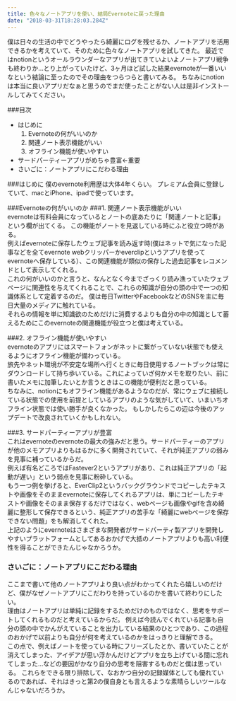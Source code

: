 ```yaml
---
title: 色々なノートアプリを使い、結局Evernoteに戻った理由
date: "2018-03-31T18:28:03.284Z"
---
```

僕は日々の生活の中でどうやったら綺麗にログを残せるか、ノートアプリを活用できるかを考えていて、そのために色々なノートアプリを試してきた。 最近ではnotionというオールラウンダーなアプリが出てきていよいよノートアプリ戦争も終わりか…とり上がっていたけど、3ヶ月ほど試した結果evernoteが一番いいなという結論に至ったのでその理由をつらつらと書いてみる。
ちなみにnotionは本当に良いアプリだなぁと思うのでまだ使ったことがない人は是非インストールしてみてください。

###目次
* はじめに
    1. Evernoteの何がいいのか
    2. 関連ノート表示機能がいい
    3. オフライン機能が使いやすい
* サードパーティーアプリがめちゃ豊富←重要
* さいごに：ノートアプリにこだわる理由

###はじめに
僕のevernote利用歴は大体4年くらい。 プレミアム会員に登録していて、macとiPhone、ipadで使っています。

###Evernoteの何がいいのか
###1. 関連ノート表示機能がいい<br />
evernoteは有料会員になっているとノートの底あたりに「関連ノートと記事」という欄が出てくる。 この機能がノートを見返している時にふと役立つ時がある。<br />
例えばevernoteに保存したウェブ記事を読み返す時(僕はネットで気になった記事などを全てevernote webクリッパーかeverclipというアプリを使ってevernoteへ保存している）、この関連機能が類似の保存した過去記事をレコメンドとして表示してくれる。<br />
これの何がいいのかと言うと、なんとなく今までざっくり読み漁っていたウェブページに関連性を与えてくれることで、これらの知識が自分の頭の中で一つの知識体系として定着するのだ。 僕は毎日TwitterやFacebookなどのSNSを主に毎日大量のメディアに触れている。<br />
それらの情報を単に知識欲のためだけに消費するよりも自分の中の知識として蓄えるためにこのevernoteの関連機能が役立つと僕は考えている。

###2. オフライン機能が使いやすい<br>
evernoteのアプリにはスマートフォンがネットに繋がっていない状態でも使えるようにオフライン機能が備わっている。<br />
旅先やネット環境が不安定な場所へ行くときに毎日使用するノートブックは常にダウンロードして持ち歩いている。これによっていざ何かメモを取りたい、前に書いたメモに加筆したいとか言うときはこの機能が便利だと思っている。<br />
ちなみに、notionにもオフライン機能があるようなのだが、常にウェブに接続している状態での使用を前提としているアプリのような気がしていて、いまいちオフライン状態では使い勝手が良くなかった。 もしかしたらこの辺は今後のアップデートで改良されていくかもしれない。

###3. サードパーティーアプリが豊富<br>
これはevernoteのevernoteの最大の強みだと思う。サードパーティーのアプリが他のメモアプリよりもはるかに多く開発されていて、それが純正アプリの弱みを見事に補っているからだ。<br />
例えば有名どころではFastever2というアプリがあり、これは純正アプリの「起動が遅い」という弱点を見事に粉砕している。 <br />
もう一つ例を挙げると、EverClip2というバックグラウンドでコピーしたテキストや画像をそのままevernoteに保存してくれるアプリは、単にコピーしたテキストや画像をそのまま保存するだけではなく、webページも画像やgifを含め綺麗に整形して保存できるという、純正アプリの苦手な「綺麗にwebページを保存できない問題」をも解消してくれた。<br />
上記のようにevernoteはさまざまな開発者がサードパーティ製アプリを開発しやすいプラットフォームとしてあるおかげで大抵のノートアプリよりも高い利便性を得ることができたんじゃなかろうか。

### さいごに：ノートアプリにこだわる理由
ここまで書いて他のノートアプリより良い点がわかってくれたら嬉しいのだけど、僕がなぜノートアプリにこだわりを持っているのかを書いて終わりにしたい。<br />
理由はノートアプリは単純に記録をするためだけのものではなく、思考をサポートしてくれるものだと考えているからだ。 例えば今読んでくれている記事も自分の頭の中でかんがえていることを出力している結果のひとつであり、この過程のおかげで以前よりも自分が何を考えているのかをはっきりと理解できる。<br />
この点で、例えばノートを使っている時にフリーズしたとか、書いていたことが消えてしまった、アイデアが思い浮かんだけどアプリを立ち上げている間に忘れてしまった...などの要因がかなり自分の思考を阻害するものだと僕は思っている。 これらをできる限り排除して、なおかつ自分の記録媒体としても優れているのであれば、それはきっと第2の僕自身とも言えるような素晴らしいツールなんじゃないだろうか。
